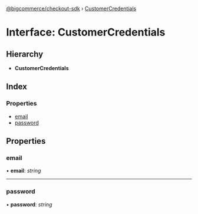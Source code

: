 [@bigcommerce/checkout-sdk](../README.md) › [CustomerCredentials](customercredentials.md)

# Interface: CustomerCredentials

## Hierarchy

* **CustomerCredentials**

## Index

### Properties

* [email](customercredentials.md#email)
* [password](customercredentials.md#password)

## Properties

###  email

• **email**: *string*

___

###  password

• **password**: *string*
